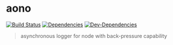 # aono

[![Build Status][travis-image]][travis-url]
[![Dependencies][david-image]][david-url]
[![Dev-Dependencies][david-dev-image]][david-dev-url]

> asynchronous logger for node with back-pressure capability

[travis-image]: https://travis-ci.org/aono-logger/aono.svg?branch=master
[travis-url]: https://travis-ci.org/aono-logger/aono
[david-image]: https://david-dm.org/aono-logger/aono/status.svg
[david-url]: https://david-dm.org/aono-logger/aono
[david-dev-image]: https://david-dm.org/aono-logger/aono/dev-status.svg
[david-dev-url]: https://david-dm.org/aono-logger/aono?type=dev
